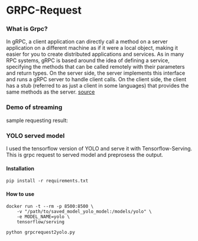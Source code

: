 # GRPC-Request

### What is Grpc?
In gRPC, a client application can directly call a method on a server application on a different machine as if it were a local object, making it easier for you to create distributed applications and services. As in many RPC systems, gRPC is based around the idea of defining a service, specifying the methods that can be called remotely with their parameters and return types. On the server side, the server implements this interface and runs a gRPC server to handle client calls. On the client side, the client has a stub (referred to as just a client in some languages) that provides the same methods as the server. [source](https://grpc.io/docs/what-is-grpc/introduction/)


### Demo of streaming
sample requesting result:


### YOLO served model
I used the tensorflow version of YOLO and serve it with Tensorflow-Serving.
This is grpc request to served model and preprosess the output.
#### Installation
```
pip install -r requirements.txt
```

#### How to use
```
docker run -t --rm -p 8500:8500 \
    -v "/path/to/saved_model_yolo_model:/models/yolo" \
    -e MODEL_NAME=yolo \
    tensorflow/serving
    
python grpcrequest2yolo.py
```
